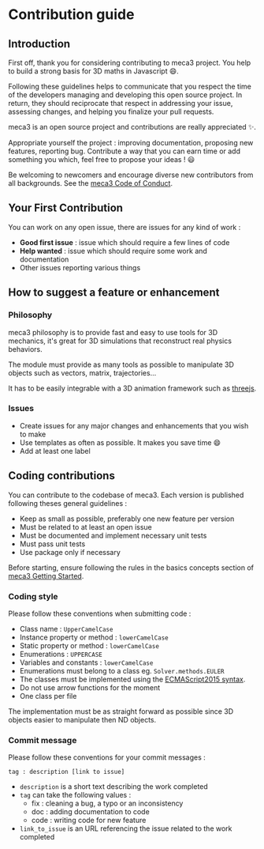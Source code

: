# Contribution guide

## Introduction

First off, thank you for considering contributing to meca3 project. 
You help to build a strong basis for 3D maths in Javascript :smile:.

Following these guidelines helps to communicate that you respect the time of the developers managing and developing this open source project. 
In return, they should reciprocate that respect in addressing your issue, assessing changes, and helping you finalize your pull requests.

meca3 is an open source project and contributions are really appreciated :sparkles:.

Appropriate yourself the project : improving documentation, proposing new features, reporting bug. 
Contribute a way that you can earn time or add something you which, feel free to propose your ideas ! :smiley:

Be welcoming to newcomers and encourage diverse new contributors from all backgrounds.
See the [meca3 Code of Conduct](https://github.com/samiBendou/meca3/blob/master/CODE_OF_CONDUCT.md).

## Your First Contribution

You can work on any open issue, there are issues for any kind of work :
* **Good first issue** : issue which should require a few lines of code
* **Help wanted** : issue which should require some work and documentation
* Other issues reporting various things

## How to suggest a feature or enhancement

### Philosophy
meca3 philosophy is to provide fast and easy to use tools for 3D mechanics, it's great for 3D simulations that reconstruct
real physics behaviors.

The module must provide as many tools as possible to manipulate 3D objects such as vectors, matrix, trajectories...

It has to be easily integrable with a 3D animation framework such as [threejs](https://threejs.org/).

### Issues
* Create issues for any major changes and enhancements that you wish to make
* Use templates as often as possible. It makes you save time :smile:
* Add at least one label

## Coding contributions
You can contribute to the codebase of meca3. Each version is published following theses general guidelines :

* Keep as small as possible, preferably one new feature per version
* Must be related to at least an open issue
* Must be documented and implement necessary unit tests
* Must pass unit tests
* Use package only if necessary

Before starting, ensure following the rules in the basics concepts section of [meca3 Getting Started](https://github.com/samiBendou/meca3/wiki/Getting-Started).

### Coding style

Please follow these conventions when submitting code :
* Class name : `UpperCamelCase`
* Instance property or method : `lowerCamelCase`
* Static property or method : `lowerCamelCase`
* Enumerations : `UPPERCASE`
* Variables and constants : `lowerCamelCase`
* Enumerations must belong to a class eg. `Solver.methods.EULER`
* The classes must be implemented using the [ECMAScript2015 syntax](https://developer.mozilla.org/fr/docs/Web/JavaScript/Reference/Classes).
* Do not use arrow functions for the moment
* One class per file

The implementation must be as straight forward as possible since 3D objects easier to manipulate then ND objects.

### Commit message

Please follow these conventions for your commit messages :
```
tag : description [link to issue]
```
* `description` is a short text describing the work completed
* `tag` can take the following values :
    * fix : cleaning a bug, a typo or an inconsistency
    * doc : adding documentation to code
    * code : writing code for new feature
* `link_to_issue` is an URL referencing the issue related to the work completed